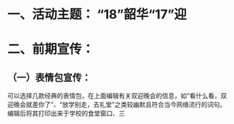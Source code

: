 ﻿# 一、活动主题： “18”韶华“17”迎
# 二、前期宣传：
## （一）表情包宣传：
可以选择几款经典的表情包，在上面编辑有关双迎晚会的信息，如“看什么看，双迎晚会就差你了”、“放学别走，去礼堂”之类较幽默且符合当今网络流行的词句。编辑后将其打印出来于学校的食堂窗口、三